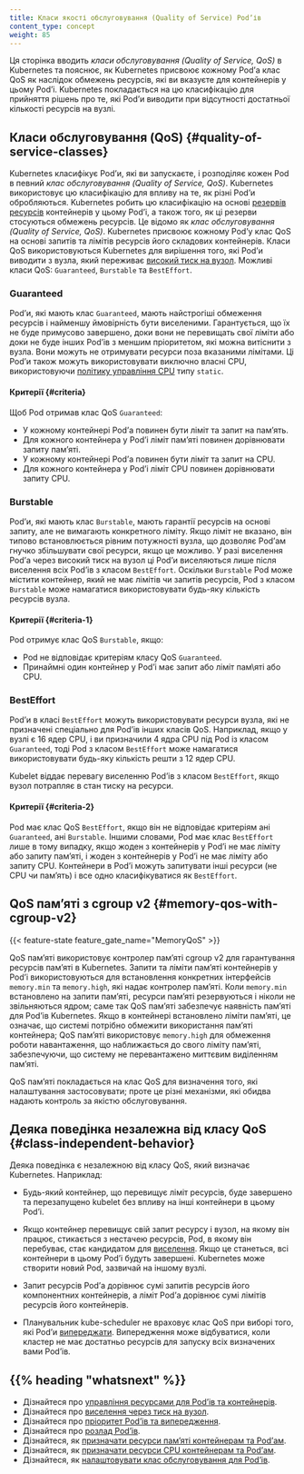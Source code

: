 ```yaml
---
title: Класи якості обслуговування (Quality of Service) Podʼів
content_type: concept
weight: 85
---
```


<!-- overview -->

Ця сторінка вводить _класи обслуговування (Quality of Service, QoS)_ в Kubernetes та пояснює, як Kubernetes присвоює кожному Podʼа клас QoS як наслідок обмежень ресурсів, які ви вказуєте для контейнерів у цьому Podʼі. Kubernetes покладається на цю класифікацію для прийняття рішень про те, які Podʼи виводити при відсутності достатньої кількості ресурсів на вузлі.

<!-- body -->

## Класи обслуговування (QoS) {#quality-of-service-classes}

Kubernetes класифікує Podʼи, які ви запускаєте, і розподіляє кожен Pod в певний _клас обслуговування (Quality of Service, QoS)_. Kubernetes використовує цю класифікацію для впливу на те, як різні Podʼи обробляються. Kubernetes робить цю класифікацію на основі [резервів ресурсів](/uk/docs/concepts/configuration/manage-resources-containers/) контейнерів у цьому Podʼі, а також того, як ці резерви стосуються обмежень ресурсів. Це відомо як _клас обслуговування (Quality of Service, QoS)_. Kubernetes присвоює кожному Podʼу клас QoS на основі запитів та лімітів ресурсів його складових контейнерів. Класи QoS використовуються Kubernetes для вирішення того, які Podʼи виводити з вузла, який переживає [високий тиск на вузол](/uk/docs/concepts/scheduling-eviction/node-pressure-eviction/). Можливі класи QoS: `Guaranteed`, `Burstable` та `BestEffort`.

### Guaranteed

Podʼи, які мають клас `Guaranteed`, мають найстрогіші обмеження ресурсів і найменшу ймовірність бути виселеними. Гарантується, що їх не буде примусово завершено, доки вони не перевищать свої ліміти або доки не буде інших Podʼів з меншим пріоритетом, які можна витіснити з вузла. Вони можуть не отримувати ресурси поза вказаними лімітами. Ці Podʼи також можуть використовувати виключно власні CPU, використовуючи [політику управління CPU](/uk/docs/tasks/administer-cluster/cpu-management-policies/#static-policy) типу `static`.

#### Критерії {#criteria}

Щоб Pod отримав клас QoS `Guaranteed`:

* У кожному контейнері Podʼа повинен бути ліміт та запит на памʼять.
* Для кожного контейнера у Podʼі ліміт памʼяті повинен дорівнювати запиту памʼяті.
* У кожному контейнері Podʼа повинен бути ліміт та запит на CPU.
* Для кожного контейнера у Podʼі ліміт CPU повинен дорівнювати запиту CPU.

### Burstable

Podʼи, які мають клас `Burstable`, мають гарантії ресурсів на основі запиту, але не вимагають конкретного ліміту. Якщо ліміт не вказано, він типово встановлюється рівним потужності вузла, що дозволяє Podʼам гнучко збільшувати свої ресурси, якщо це можливо. У разі виселення Podʼа через високий тиск на вузол ці Podʼи виселяються лише після виселення всіх Podʼів з класом `BestEffort`. Оскільки `Burstable` Pod може містити контейнер, який не має лімітів чи запитів ресурсів, Pod з класом `Burstable` може намагатися використовувати будь-яку кількість ресурсів вузла.

#### Критерії {#criteria-1}

Pod отримує клас QoS `Burstable`, якщо:

* Pod не відповідає критеріям класу QoS `Guaranteed`.
* Принаймні один контейнер у Podʼі має запит або ліміт пам\яті або CPU.

### BestEffort

Podʼи в класі `BestEffort` можуть використовувати ресурси вузла, які не призначені спеціально для Podʼів інших класів QoS. Наприклад, якщо у вузлі є 16 ядер CPU, і ви призначили 4 ядра CPU під Pod із класом `Guaranteed`, тоді Pod з класом `BestEffort` може намагатися використовувати будь-яку кількість решти з 12 ядер CPU.

Kubelet віддає перевагу виселенню Podʼів з класом `BestEffort`, якщо вузол потрапляє в стан тиску на ресурси.

#### Критерії {#criteria-2}

Pod має клас QoS `BestEffort`, якщо він не відповідає критеріям ані `Guaranteed`, ані `Burstable`. Іншими словами, Pod має клас `BestEffort` лише в тому випадку, якщо жоден з контейнерів у Podʼі не має ліміту або запиту памʼяті, і жоден з контейнерів у Podʼі не має ліміту або запиту CPU. Контейнери в Podʼі можуть запитувати інші ресурси (не CPU чи памʼять) і все одно класифікуватися як `BestEffort`.

## QoS памʼяті з cgroup v2 {#memory-qos-with-cgroup-v2}

{{< feature-state feature_gate_name="MemoryQoS" >}}

QoS памʼяті використовує контролер памʼяті cgroup v2 для гарантування ресурсів памʼяті в Kubernetes. Запити та ліміти памʼяті контейнерів у Podʼі використовуються для встановлення конкретних інтерфейсів `memory.min` та `memory.high`, які надає контролер памʼяті. Коли `memory.min` встановлено на запити памʼяті, ресурси памʼяті резервуються і ніколи не звільняються ядром; саме так QoS памʼяті забезпечує наявність памʼяті для Podʼів Kubernetes. Якщо в контейнері встановлено ліміти памʼяті, це означає, що системі потрібно обмежити використання памʼяті контейнера; QoS памʼяті використовує `memory.high` для обмеження роботи навантаження, що наближається до свого ліміту памʼяті, забезпечуючи, що систему не перевантажено миттєвим виділенням памʼяті.

QoS памʼяті покладається на клас QoS для визначення того, які налаштування застосовувати; проте це різні механізми, які обидва надають контроль за якістю обслуговування.

## Деяка поведінка незалежна від класу QoS {#class-independent-behavior}

Деяка поведінка є незалежною від класу QoS, який визначає Kubernetes. Наприклад:

* Будь-який контейнер, що перевищує ліміт ресурсів, буде завершено та перезапущено kubelet без впливу на інші контейнери в цьому Podʼі.

* Якщо контейнер перевищує свій запит ресурсу і вузол, на якому він працює, стикається з нестачею ресурсів, Pod, в якому він перебуває, стає кандидатом для [виселення](/uk/docs/concepts/scheduling-eviction/node-pressure-eviction/). Якщо це станеться, всі контейнери в цьому Podʼі будуть завершені. Kubernetes може створити новий Pod, зазвичай на іншому вузлі.

* Запит ресурсів Podʼа дорівнює сумі запитів ресурсів його компонентних контейнерів, а ліміт Podʼа дорівнює сумі лімітів ресурсів його контейнерів.

* Планувальник kube-scheduler не враховує клас QoS при виборі того, які Podʼи [випереджати](/uk/docs/concepts/scheduling-eviction/pod-priority-preemption/#preemption). Випередження може відбуватися, коли кластер не має достатньо ресурсів для запуску всіх визначених вами Podʼів.

## {{% heading "whatsnext" %}}

* Дізнайтеся про [управління ресурсами для Podʼів та контейнерів](/uk/docs/concepts/configuration/manage-resources-containers/).
* Дізнайтеся про [виселення через тиск на вузол](/uk/docs/concepts/scheduling-eviction/node-pressure-eviction/).
* Дізнайтеся про [пріоритет Podʼів та випередження](/uk/docs/concepts/scheduling-eviction/pod-priority-preemption/).
* Дізнайтеся про [розлад Podʼів](/uk/docs/concepts/workloads/pods/disruptions/).
* Дізнайтеся, як [призначати ресурси памʼяті контейнерам та Podʼам](/uk/docs/tasks/configure-pod-container/assign-memory-resource/).
* Дізнайтеся, як [призначати ресурси CPU контейнерам та Podʼам](/uk/docs/tasks/configure-pod-container/assign-cpu-resource/).
* Дізнайтеся, як [налаштовувати клас обслуговування для Podʼів](/uk/docs/tasks/configure-pod-container/quality-service-pod/).
